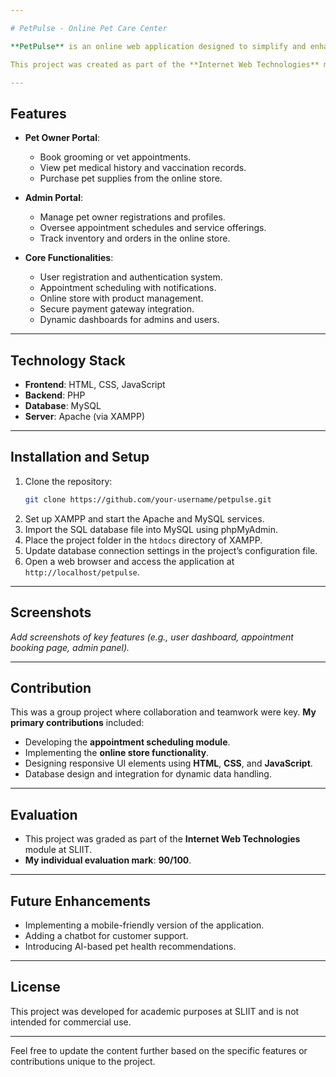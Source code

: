 ```yaml
---

# PetPulse - Online Pet Care Center  

**PetPulse** is an online web application designed to simplify and enhance the experience of managing pet care services. The platform allows pet owners to book appointments, purchase pet products, and access a range of pet care services. Developed using **HTML**, **CSS**, **JavaScript**, **PHP**, and **SQL**, the application runs on **XAMPP** and provides a seamless and user-friendly experience.  

This project was created as part of the **Internet Web Technologies** module in the **1st year, 2nd semester** at **SLIIT**. It was a group project, and I am proud to share that my **individual evaluation mark for this project was 90**.  

---
```


## Features  

- **Pet Owner Portal**:  
  - Book grooming or vet appointments.  
  - View pet medical history and vaccination records.  
  - Purchase pet supplies from the online store.  

- **Admin Portal**:  
  - Manage pet owner registrations and profiles.  
  - Oversee appointment schedules and service offerings.  
  - Track inventory and orders in the online store.  

- **Core Functionalities**:  
  - User registration and authentication system.  
  - Appointment scheduling with notifications.  
  - Online store with product management.  
  - Secure payment gateway integration.  
  - Dynamic dashboards for admins and users.  

---

## Technology Stack  

- **Frontend**: HTML, CSS, JavaScript  
- **Backend**: PHP  
- **Database**: MySQL  
- **Server**: Apache (via XAMPP)  

---

## Installation and Setup  

1. Clone the repository:  
   ```bash  
   git clone https://github.com/your-username/petpulse.git  
   ```  
2. Set up XAMPP and start the Apache and MySQL services.  
3. Import the SQL database file into MySQL using phpMyAdmin.  
4. Place the project folder in the `htdocs` directory of XAMPP.  
5. Update database connection settings in the project’s configuration file.  
6. Open a web browser and access the application at `http://localhost/petpulse`.  

---

## Screenshots  

_Add screenshots of key features (e.g., user dashboard, appointment booking page, admin panel)._  

---

## Contribution  

This was a group project where collaboration and teamwork were key. **My primary contributions** included:  
- Developing the **appointment scheduling module**.  
- Implementing the **online store functionality**.  
- Designing responsive UI elements using **HTML**, **CSS**, and **JavaScript**.  
- Database design and integration for dynamic data handling.  

---

## Evaluation  

- This project was graded as part of the **Internet Web Technologies** module at SLIIT.  
- **My individual evaluation mark**: **90/100**.  

---

## Future Enhancements  

- Implementing a mobile-friendly version of the application.  
- Adding a chatbot for customer support.  
- Introducing AI-based pet health recommendations.  

---

## License  

This project was developed for academic purposes at SLIIT and is not intended for commercial use.  

---  

Feel free to update the content further based on the specific features or contributions unique to the project.
